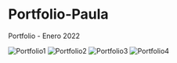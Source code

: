 # Portfolio-Paula
Portfolio - Enero 2022


![Portfolio1](https://user-images.githubusercontent.com/72522699/150704048-37b95398-eade-45a0-ab8c-3a5b0e6f6312.jpg)
![Portfolio2](https://user-images.githubusercontent.com/72522699/150704050-a6941ef6-f7ae-4be9-98bd-e24fda417186.jpg)
![Portfolio3](https://user-images.githubusercontent.com/72522699/150704053-7847e07c-76c7-4f20-89df-e91922e3912c.jpg)
![Portfolio4](https://user-images.githubusercontent.com/72522699/150704054-62144f17-4f58-4599-9c6b-bf2e78af315e.jpg)
